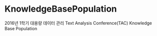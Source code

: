 # KnowledgeBasePopulation
2016년 1학기 대용량 데이터 관리 Text Analysis Conference(TAC) Knowledge Base Population

